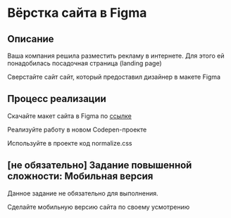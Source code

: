 ﻿# Вёрстка сайта в Figma

## Описание

Ваша компания решила разместить рекламу в интернете. 
Для этого ей понадобилась посадочная страница (landing page)

Сверстайте сайт сайт, который предоставил дизайнер в макете Figma

## Процесс реализации

Скачайте макет сайта в Figma по [ссылке](../../sources/compatibility-figma-source.fig)

Реализуйте работу в новом Codepen-проекте

Используйте в проекте код normalize.css

## [не обязательно] Задание повышенной сложности: Мобильная версия

Данное задание не обязательно для выполнения.

Сделайте мобильную версию сайта по своему усмотрению